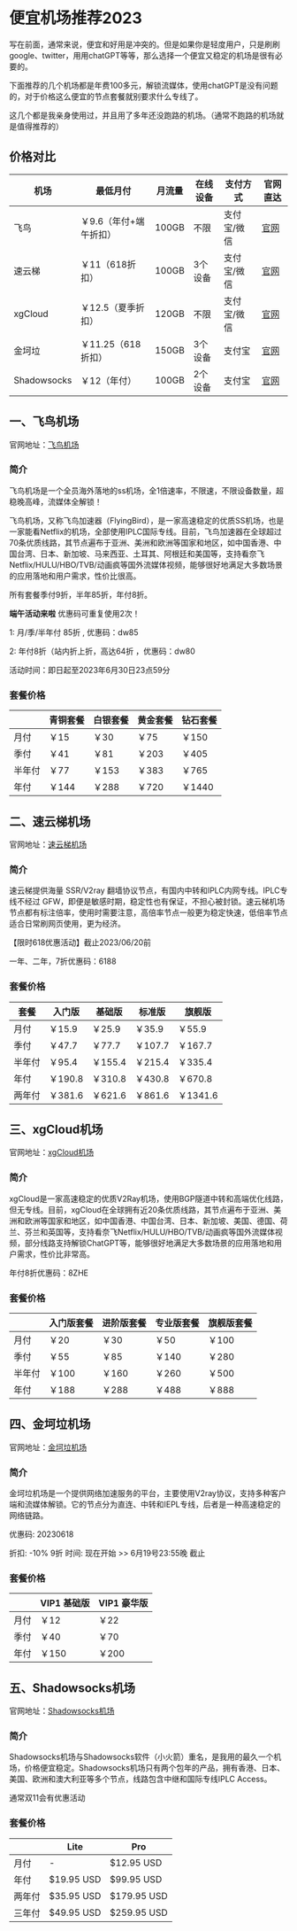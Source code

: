 # 便宜机场推荐2023

写在前面，通常来说，便宜和好用是冲突的。但是如果你是轻度用户，只是刷刷google、twitter，用用chatGPT等等，那么选择一个便宜又稳定的机场是很有必要的。

下面推荐的几个机场都是年费100多元，解锁流媒体，使用chatGPT是没有问题的，对于价格这么便宜的节点套餐就别要求什么专线了。

这几个都是我亲身使用过，并且用了多年还没跑路的机场。（通常不跑路的机场就是值得推荐的）

## 价格对比

|机场|最低月付|月流量|在线设备|支付方式|官网直达|
|----|----|----|----|----|----|
|飞鸟|￥9.6（年付+端午折扣）|100GB|不限|支付宝/微信|[官网](https://clever99.com/j/flyingbird)|
|速云梯|￥11（618折扣）|100GB|3个设备|支付宝/微信|[官网](https://clever99.com/j/suyunti)|
|xgCloud|￥12.5（夏季折扣）|120GB|不限|支付宝/微信|[官网](https://clever99.com/j/xgcloud)|
|金坷垃|￥11.25（618折扣）|150GB|3个设备|支付宝|[官网](https://clever99.com/j/jinkela)|
|Shadowsocks|￥12（年付）|100GB|2个设备|支付宝|[官网](https://clever99.com/j/shadowsocks)|

## 一、飞鸟机场

官网地址：[飞鸟机场](https://clever99.com/j/flyingbird)

### 简介

飞鸟机场是一个全员海外落地的ss机场，全1倍速率，不限速，不限设备数量，超稳晚高峰，流媒体全解锁！

飞鸟机场，又称飞鸟加速器（FlyingBird），是一家高速稳定的优质SS机场，也是一家能看Netflix的机场，全部使用IPLC国际专线。目前，飞鸟加速器在全球超过70条优质线路，其节点遍布于亚洲、美洲和欧洲等国家和地区，如中国香港、中国台湾、日本、新加坡、马来西亚、土耳其、阿根廷和美国等，支持看奈飞Netflix/HULU/HBO/TVB/动画疯等国外流媒体视频，能够很好地满足大多数场景的应用落地和用户需求，性价比很高。

所有套餐季付9折，半年85折，年付8折。

**端午活动来啦** 优惠码可重复使用2次！

1: 月/季/半年付 85折 , 优惠码：dw85 

2: 年付8折（站内折上折，高达64折 ，优惠码：dw80

活动时间：即日起至2023年6月30日23点59分


### 套餐价格

||青铜套餐|白银套餐|黄金套餐|钻石套餐|
|----|----|----|----|----|
|月付|￥15|￥30|￥75|￥150|
|季付|￥41|￥81|￥203|￥405|
|半年付|￥77|￥153|￥383|￥765|
|年付|￥144|￥288|￥720|￥1440|

## 二、速云梯机场

官网地址：[速云梯机场](https://clever99.com/j/suyunti)

### 简介

速云梯提供海量 SSR/V2ray 翻墙协议节点，有国内中转和IPLC内网专线。IPLC专线不经过 GFW，即便是敏感时期，稳定性也有保证，不担心被封锁。速云梯机场节点都有标注倍率，使用时需要注意，高倍率节点一般更为稳定快速，低倍率节点适合日常刷网页使用，更为经济。

【限时618优惠活动】截止2023/06/20前

一年、二年，7折优惠码：6188

### 套餐价格

|套餐|入门版|基础版|标准版|旗舰版|
|----|----|----|----|----|
|月付|￥15.9|￥25.9|￥35.9|￥55.9|
|季付|￥47.7|￥77.7|￥107.7|￥167.7|
|半年付|￥95.4|￥155.4|￥215.4|￥335.4|
|年付|￥190.8|￥310.8|￥430.8|￥670.8|
|两年付|￥381.6|￥621.6|￥861.6|￥1341.6|

## 三、xgCloud机场

官网地址：[xgCloud机场](https://clever99.com/j/xgcloud)

### 简介

xgCloud是一家高速稳定的优质V2Ray机场，使用BGP隧道中转和高端优化线路，但无专线。目前，xgCloud在全球拥有近20条优质线路，其节点遍布于亚洲、美洲和欧洲等国家和地区，如中国香港、中国台湾、日本、新加坡、美国、德国、荷兰、芬兰和英国等，支持看奈飞Netflix/HULU/HBO/TVB/动画疯等国外流媒体视频，部分线路支持解锁ChatGPT等，能够很好地满足大多数场景的应用落地和用户需求，性价比非常高。

年付8折优惠码：8ZHE

### 套餐价格

||入门版套餐|进阶版套餐|专业版套餐|旗舰版套餐|
|----|----|----|----|----|
|月付|￥20|￥30|￥50|￥100|
|季付|￥55|￥85|￥140|￥280|
|半年付|￥100|￥160|￥260|￥500|
|年付|￥188|￥288|￥488|￥888|

## 四、金坷垃机场

官网地址：[金坷垃机场](https://clever99.com/j/jinkela)

### 简介

金坷垃机场是一个提供网络加速服务的平台，主要使用V2ray协议，支持多种客户端和流媒体解锁。它的节点分为直连、中转和IEPL专线，后者是一种高速稳定的网络链路。

优惠码: 20230618

折扣: -10% 9折 时间: 现在开始 >> 6月19号23:55晚 截止

### 套餐价格

||VIP1 基础版|VIP1 豪华版|
|----|----|----|
|月付|￥12|￥22|
|季付|￥40|￥70|
|年付|￥150|￥200|

## 五、Shadowsocks机场

官网地址：[Shadowsocks机场](https://clever99.com/j/shadowsocks)

### 简介

Shadowsocks机场与Shadowsocks软件（小火箭）重名，是我用的最久一个机场，价格便宜稳定。Shadowsocks机场只有两个包年的产品，拥有香港、日本、美国、欧洲和澳大利亚等多个节点，线路包含中继和国际专线IPLC Access。

通常双11会有优惠活动

### 套餐价格

||Lite|Pro|
|----|----|----|
|月付|-|$12.95 USD|
|年付|$19.95 USD|$99.95 USD|
|两年付|$35.95 USD|$179.95 USD|
|三年付|$49.95 USD|$259.95 USD|

